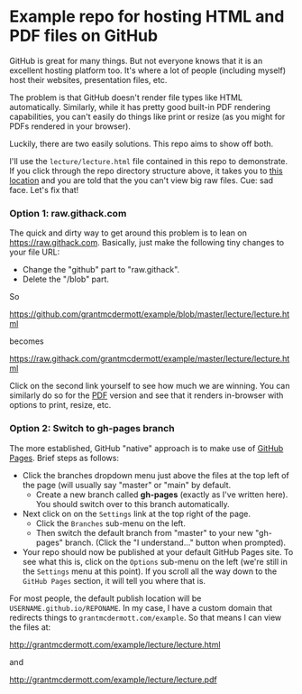 # Example repo for hosting HTML and PDF files on GitHub

GitHub is great for many things. But not everyone knows that it is an excellent hosting platform too. 
It's where a lot of people (including myself) host their websites, presentation files, etc.

The problem is that GitHub doesn't render file types like HTML automatically. Similarly, while it has 
pretty good built-in PDF rendering capabilities, you can't easily do things like print or resize (as
you might for PDFs rendered in your browser).

Luckily, there are two easily solutions. This repo aims to show off both.

I'll use the `lecture/lecture.html` file contained in this repo to demonstrate. If you click through
the repo directory structure above, it takes you to 
[this location](https://github.com/grantmcdermott/example/blob/master/lecture/lecture.html) and you
are told that the you can't view big raw files. Cue: sad face. Let's fix that!

### Option 1: raw.githack.com

The quick and dirty way to get around this problem is to lean on https://raw.githack.com. Basically,
just make the following tiny changes to your file URL:

- Change the "github" part to "raw.githack".
- Delete the "/blob" part.

So 

https://github.com/grantmcdermott/example/blob/master/lecture/lecture.html

becomes

https://raw.githack.com/grantmcdermott/example/master/lecture/lecture.html

Click on the second link yourself to see how much we are winning. You can similarly do so for the 
[PDF](https://raw.githack.com/grantmcdermott/example/master/lecture/lecture.pdf) version and see that
it renders in-browser with options to print, resize, etc.

### Option 2: Switch to gh-pages branch

The more established, GitHub "native" approach is to make use of [GitHub Pages](https://pages.github.com/).
Brief steps as follows:

- Click the branches dropdown menu just above the files at the top left of the page (will usually say
"master" or "main" by default.
  - Create a new branch called **gh-pages** (exactly as I've written here). You should switch over to
  this branch automatically.
- Next click on on the `Settings` link at the top right of the page.
  - Click the `Branches` sub-menu on the left.
  - Then switch the default branch from "master" to your new "gh-pages" branch. (Click the "I 
  understand..." button when prompted).
- Your repo should now be published at your default GitHub Pages site. To see what this is, click on
the `Options` sub-menu on the left (we're still in the `Settings` menu at this point). If you scroll
all the way down to the `GitHub Pages` section, it will tell you where that is.

For most people, the default publish location will be `USERNAME.github.io/REPONAME`. In my case, I
have a custom domain that redirects things to `grantmcdermott.com/example`. So that means I can 
view the files at:

http://grantmcdermott.com/example/lecture/lecture.html

and

http://grantmcdermott.com/example/lecture/lecture.pdf
